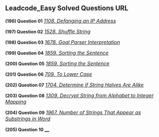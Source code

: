 ## Leadcode_Easy Solved Questions URL

**(196) Question 01** <a href="https://leetcode.com/problems/defanging-an-ip-address/submissions/939992990/" target="_blank" style="font-size: 16px;dispaly:inline-block;">_1108. Defanging an IP Address_</a> <br/>

**(197) Question 02** <a href="https://leetcode.com/problems/shuffle-string/submissions/940001682/" target="_blank" style="font-size: 16px;dispaly:inline-block;">_1528. Shuffle String_</a> <br/>

**(198) Question 03** <a href="https://leetcode.com/problems/goal-parser-interpretation/submissions/940014434/" target="_blank" style="font-size: 16px;dispaly:inline-block;">_1678. Goal Parser Interpretation_</a> <br/>

**(199) Question 04** <a href="https://leetcode.com/problems/sorting-the-sentence/submissions/940038521/" target="_blank" style="font-size: 16px;dispaly:inline-block;">_1859. Sorting the Sentence_</a> <br/>


**(200) Question 05** <a href="https://leetcode.com/problems/sorting-the-sentence/submissions/940038521/" target="_blank" style="font-size: 16px;dispaly:inline-block;">_1859. Sorting the Sentence_</a> <br/>

**(201) Question 06** <a href="https://leetcode.com/problems/to-lower-case/submissions/940056243/" target="_blank" style="font-size: 16px;dispaly:inline-block;">_709. To Lower Case_</a> <br/>

**(202) Question 07** <a href="https://leetcode.com/problems/determine-if-string-halves-are-alike/submissions/940063778/" target="_blank" style="font-size: 16px;dispaly:inline-block;">_1704. Determine if String Halves Are Alike_</a> <br/>

**(203) Question 08** <a href="https://leetcode.com/problems/decrypt-string-from-alphabet-to-integer-mapping/submissions/940404383/" target="_blank" style="font-size: 16px;dispaly:inline-block;">_1309. Decrypt String from Alphabet to Integer Mapping_</a> <br/>

**(204) Question 09** <a href="https://leetcode.com/problems/number-of-strings-that-appear-as-substrings-in-word/submissions/940416823/" target="_blank" style="font-size: 16px;dispaly:inline-block;">_1967. Number of Strings That Appear as Substrings in Word_</a> <br/>

**(205) Question 10** <a href="" target="_blank" style="font-size: 16px;dispaly:inline-block;">__</a> <br/>


 
